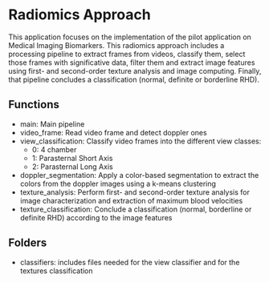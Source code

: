 # Radiomics Approach

This application focuses on the implementation of the pilot application on Medical Imaging Biomarkers. This radiomics approach includes a processing pipeline to extract frames from videos, classify them, select those frames with significative data, filter them and extract image features using first- and second-order texture analysis and image computing. Finally, that pipeline concludes a classification (normal, definite or borderline RHD). 

## Functions

* main: Main pipeline
* video_frame: Read video frame and detect doppler ones
* view_classification: Classify video frames into the different view classes:
  * 0: 4 chamber
  * 1: Parasternal Short Axis
  * 2: Parasternal Long Axis
* doppler_segmentation: Apply a color-based segmentation to extract the colors from the doppler images using a k-means clustering
* texture_analysis: Perform first- and second-order texture analysis for image characterization and extraction of maximum blood velocities
* texture_classification: Conclude a classification (normal, borderline or definite RHD) according to the image features

 ## Folders
 
 * classifiers: includes files needed for the view classifier and for the textures classification